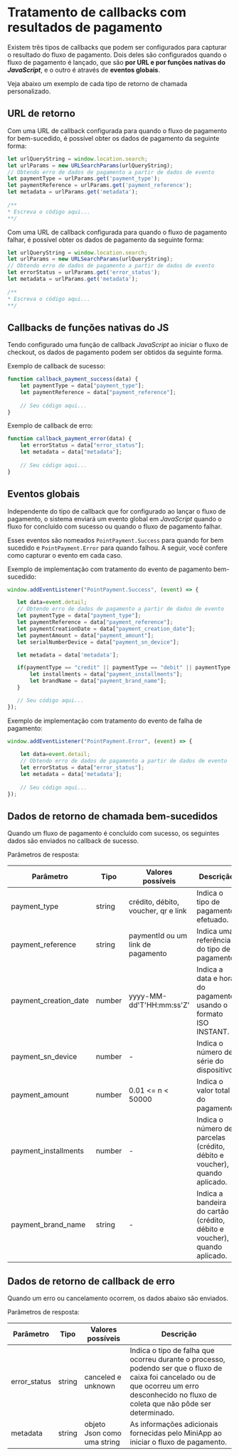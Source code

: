 # Tratamento de callbacks com resultados de pagamento

Existem três tipos de callbacks que podem ser configurados para capturar o resultado do fluxo de pagamento. Dois deles são configurados quando o fluxo de pagamento é lançado, que são **por URL e por funções nativas do _JavaScript_**, e o outro é através de **eventos globais**.

Veja abaixo um exemplo de cada tipo de retorno de chamada personalizado.

## URL de retorno

Com uma URL de callback configurada para quando o fluxo de pagamento for bem-sucedido, é possível obter os dados de pagamento da seguinte forma:

```javascript
let urlQueryString = window.location.search;
let urlParams = new URLSearchParams(urlQueryString);
// Obtendo erro de dados de pagamento a partir de dados de evento
let paymentType = urlParams.get('payment_type');
let paymentReference = urlParams.get('payment_reference');
let metadata = urlParams.get('metadata');
	
/**  
* Escreva o código aqui...
**/ 	
```

Com uma URL de callback configurada para quando o fluxo de pagamento falhar, é possível obter os dados de pagamento da seguinte forma:

```javascript
let urlQueryString = window.location.search;
let urlParams = new URLSearchParams(urlQueryString);
// Obtendo erro de dados de pagamento a partir de dados de evento
let errorStatus = urlParams.get('error_status');
let metadata = urlParams.get('metadata');
	
/**  
* Escreva o código aqui...
**/ 	
```

## Callbacks de funções nativas do JS

Tendo configurado uma função de callback *JavaScript* ao iniciar o fluxo de checkout, os dados de pagamento podem ser obtidos da seguinte forma.

Exemplo de callback de sucesso:

```javascript
function callback_payment_success(data) {
	let paymentType = data["payment_type"]; 
	let paymentReference = data["payment_reference"]; 
	
	// Seu código aqui...
}
```

Exemplo de callback de erro:

```javascript
function callback_payment_error(data) {
	let errorStatus = data["error_status"]; 
	let metadata = data["metadata"]; 
	
	// Seu código aqui...
}
```

## Eventos globais

Independente do tipo de callback que for configurado ao lançar o fluxo de pagamento, o sistema enviará um evento global em _JavaScript_ quando o fluxo for concluído com sucesso ou quando o fluxo de pagamento falhar. 

Esses eventos são nomeados `PointPayment.Success` para quando for bem sucedido e `PointPayment.Error` para quando falhou. A seguir, você confere como capturar o evento em cada caso.

Exemplo de implementação com tratamento do evento de pagamento bem-sucedido:

```javascript
window.addEventListener("PointPayment.Success", (event) => {

   let data=event.detail;
   // Obtendo erro de dados de pagamento a partir de dados de evento
   let paymentType = data["payment_type"];
   let paymentReference = data["payment_reference"];
   let paymentCreationDate = data["payment_creation_date"];
   let paymentAmount = data["payment_amount"];
   let serialNumberDevice = data["payment_sn_device"];

   let metadata = data['metadata'];

   if(paymentType == "credit" || paymentType == "debit" || paymentType == "voucher"){
       let installments = data["payment_installments"];
       let brandName = data["payment_brand_name"];
   }

   // Seu código aqui...
});
```

Exemplo de implementação com tratamento do evento de falha de pagamento:

```javascript
window.addEventListener("PointPayment.Error", (event) => {
  
	let data=event.detail;
	// Obtendo erro de dados de pagamento a partir de dados de evento
	let errorStatus = data["error_status"]; 
	let metadata = data['metadata'];
	
	// Seu código aqui...
});
```

## Dados de retorno de chamada bem-sucedidos

Quando um fluxo de pagamento é concluído com sucesso, os seguintes dados são enviados no callback de sucesso.

Parâmetros de resposta:

| Parâmetro  | Tipo  | Valores possíveis | Descrição |
| --- | --- | --- | --- |
| payment_type | string | crédito, débito, voucher, qr e link | Indica o tipo de pagamento efetuado. | 
| payment_reference | string | paymentId ou um link de pagamento | Indica uma referência do tipo de pagamento. | 
| payment_creation_date | number | yyyy-MM-dd'T'HH:mm:ss'Z' | Indica a data e hora do pagamento usando o formato ISO INSTANT. | 
| payment_sn_device | number |  - | Indica o número de série do dispositivo. | 
| payment_amount | number | 0.01 <= n <  50000 | Indica o valor total do pagamento. | 
| payment_installments | number | - | Indica o número de parcelas (crédito, débito e voucher), quando aplicado. | 
| payment_brand_name  | string | - | Indica a bandeira do cartão (crédito, débito e voucher), quando aplicado. | 

## Dados de retorno de callback de erro

Quando um erro ou cancelamento ocorrem, os dados abaixo são enviados.

Parâmetros de resposta:

| Parâmetro  | Tipo  | Valores possíveis | Descrição |
| --- | --- | --- | --- |
| error_status | string | canceled e unknown | Indica o tipo de falha que ocorreu durante o processo, podendo ser que o fluxo de caixa foi cancelado ou de que ocorreu um erro desconhecido no fluxo de coleta que não pôde ser determinado. | 
| metadata | string | objeto Json como uma string | As informações adicionais fornecidas pelo MiniApp ao iniciar o fluxo de pagamento.| 